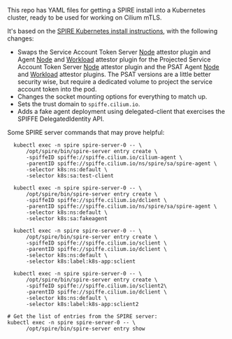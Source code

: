 This repo has YAML files for getting a SPIRE install into a Kubernetes cluster, ready to be used for working on Cilium mTLS.

It's based on the [SPIRE Kubernetes install instructions](https://spiffe.io/docs/latest/deploying/install-server/), with the following changes:

- Swaps the Service Account Token Server [Node](https://github.com/spiffe/spire/blob/v1.5.4/doc/plugin_server_nodeattestor_k8s_sat.md) attestor plugin and Agent [Node](https://github.com/spiffe/spire/blob/v1.5.4/doc/plugin_agent_nodeattestor_k8s_sat.md) and [Workload](https://github.com/spiffe/spire/blob/v1.5.4/doc/plugin_agent_workloadattestor_k8s.md) attestor plugin for the Projected Service Account Token Server [Node](https://github.com/spiffe/spire/blob/v1.5.4/doc/plugin_server_nodeattestor_k8s_psat.md) attestor plugin and the PSAT Agent [Node](https://github.com/spiffe/spire/blob/v1.5.4/doc/plugin_server_nodeattestor_k8s_psat.md) and [Workload](https://github.com/spiffe/spire/blob/v1.5.4/doc/plugin_agent_nodeattestor_k8s_psat.md) attestor plugins. The PSAT versions are a little better security wise, but require a dedicated volume to project the service account token into the pod.
- Changes the socket mounting options for everything to match up.
- Sets the trust domain to `spiffe.cilium.io`.
- Adds a fake agent deployment using delegated-client that exercises the SPIFFE DelegatedIdentity API.

Some SPIRE server commands that may prove helpful:

```
  kubectl exec -n spire spire-server-0 -- \
      /opt/spire/bin/spire-server entry create \
      -spiffeID spiffe://spiffe.cilium.io/cilium-agent \
      -parentID spiffe://spiffe.cilium.io/ns/spire/sa/spire-agent \
      -selector k8s:ns:default \
      -selector k8s:sa:test-client

  kubectl exec -n spire spire-server-0 -- \
      /opt/spire/bin/spire-server entry create \
      -spiffeID spiffe://spiffe.cilium.io/dclient \
      -parentID spiffe://spiffe.cilium.io/ns/spire/sa/spire-agent \
      -selector k8s:ns:default \
      -selector k8s:sa:fakeagent

  kubectl exec -n spire spire-server-0 -- \
      /opt/spire/bin/spire-server entry create \
      -spiffeID spiffe://spiffe.cilium.io/sclient \
      -parentID spiffe://spiffe.cilium.io/dclient \
      -selector k8s:ns:default \
      -selector k8s:label:k8s-app:sclient

  kubectl exec -n spire spire-server-0 -- \
      /opt/spire/bin/spire-server entry create \
      -spiffeID spiffe://spiffe.cilium.io/sclient2\
      -parentID spiffe://spiffe.cilium.io/dclient \
      -selector k8s:ns:default \
      -selector k8s:label:k8s-app:sclient2

# Get the list of entries from the SPIRE server:
kubectl exec -n spire spire-server-0 -- \
      /opt/spire/bin/spire-server entry show
```
